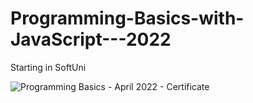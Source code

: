 # Programming-Basics-with-JavaScript---2022
Starting in SoftUni

![Programming Basics - April 2022 - Certificate](https://user-images.githubusercontent.com/103427078/171037684-b4e969d5-f0e5-4b7b-8c73-23ad931f0883.jpeg)
